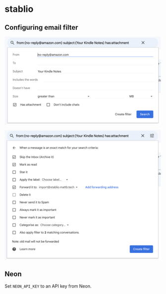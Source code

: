 # stablio

## Configuring email filter

![](docs/filter-search.png)

![](docs/filter-actions.png)

## Neon

Set `NEON_API_KEY` to an API key from Neon.
